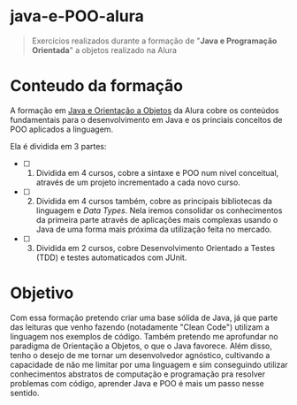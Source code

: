 # java-e-POO-alura
> Exercícios realizados durante a formação de "**Java e Programação Orientada**" a objetos realizado na Alura


# Conteudo da formação
A formação em [Java e Orientação a Objetos](https://cursos.alura.com.br/formacao-java) da Alura cobre os conteúdos fundamentais para o desenvolvimento em Java e os princiais conceitos de POO
aplicados a linguagem.

Ela é dividida em 3 partes:
  - [ ] 1. Dividida em 4 cursos, cobre a sintaxe e POO num nivel conceitual, através de um projeto incrementado a cada novo curso. 
  - [ ] 2. Dividida em 4 cursos também, cobre as principais bibliotecas da linguagem e *Data Types*. Nela iremos consolidar os conhecimentos da
 primeira parte através de aplicações mais complexas usando o Java de uma forma mais próxima da utilização feita no mercado.
  - [ ] 3. Dividida em 2 cursos, cobre Desenvolvimento Orientado a Testes (TDD) e testes automaticados com JUnit.


# Objetivo
Com essa formação pretendo criar uma base sólida de Java, já que parte das leituras que venho fazendo (notadamente "Clean Code") utilizam a linguagem
nos exemplos de código. Também pretendo me aprofundar no paradigma de Orientação a Objetos, o que o Java favorece. Além disso, tenho o desejo de me tornar
um desenvolvedor agnóstico, cultivando a capacidade de não me limitar por uma linguagem e sim conseguindo utilizar conhecimentos abstratos de computação e
programação pra resolver problemas com código, aprender Java e POO é mais um passo nesse sentido.
